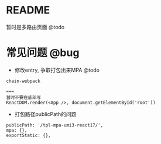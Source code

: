# README

暂时是多路由页面 @todo

# 常见问题 @bug

- 修改entry, 争取打包出来MPA @todo

```
chain-webpack

===
暂时不要在底部写
ReactDOM.render(<App />, document.getElementById('root'))
```

- 打包路径publicPath的问题

```
publicPath: '/tpl-mpa-umi3-react17/',
mpa: {},
exportStatic: {},
```
